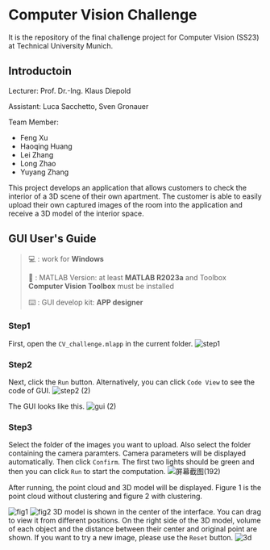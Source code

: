 
# Computer Vision Challenge

It is the repository of the final challenge project for Computer Vision (SS23) at Technical University Munich.

## Introductoin
Lecturer: Prof. Dr.-Ing. Klaus Diepold

Assistant: Luca Sacchetto, Sven Gronauer

Team Member:
- Feng Xu
- Haoqing Huang
- Lei Zhang
- Long Zhao
- Yuyang Zhang

This project develops an application that allows customers to check the interior of a 3D scene of their own apartment. The customer is able to easily upload their own captured images of the room into the application and receive a 3D model of the interior space.
## GUI User's Guide
> :computer: : work for **Windows**
>
> :rocket: : MATLAB Version: at least **MATLAB R2023a** and Toolbox **Computer Vision Toolbox** must be installed
> 
> :keyboard: : GUI develop kit: **APP designer**


### Step1
First, open the `CV_challenge.mlapp` in the current folder.
![step1](https://github.com/Huang15/Team-project/assets/128314731/694cb85c-9cf2-4ab5-8dfd-fae9ee6e1d25)

### Step2
Next, click the `Run` button. Alternatively, you can click `Code View` to see the code of GUI.
![step2 (2)](https://github.com/Huang15/Team-project/assets/128314731/c73d9f23-ffbe-4bcb-9625-1b602e9821ec)



The GUI looks like this.
![gui (2)](https://github.com/Huang15/Team-project/assets/128314731/cd102ecc-eabd-4911-92d9-3c958dbdc66a)


### Step3
Select the folder of the images you want to upload. Also select the folder containing the camera paramters. Camera parameters will be displayed automatically. Then click `Confirm`. The first two lights should be green and then you can click `Run` to start the computation.
![屏幕截图(192)](https://github.com/Huang15/Team-project/assets/128314731/cd79f590-a2a5-48df-8437-722b707cbefa)

After running, the point cloud and 3D model will be displayed. Figure 1 is the point cloud without clustering and figure 2 with clustering. 


![fig1](https://github.com/Huang15/Team-project/assets/128314731/c8b3dfc1-6c8b-4955-b892-dea3c0e0b086)
![fig2](https://github.com/Huang15/Team-project/assets/128314731/ab24fbd2-545d-42a4-918a-9847a4e8cf7d)
3D model is shown in the center of the interface. You can drag to view it from different positions. On the right side of the 3D model, volume of each object and the distance between their center and original point are shown. If you want to try a new image, please use the `Reset` button.
![3d](https://github.com/Huang15/Team-project/assets/128314731/0e2fe245-746a-4596-96f8-9014784c712c)

